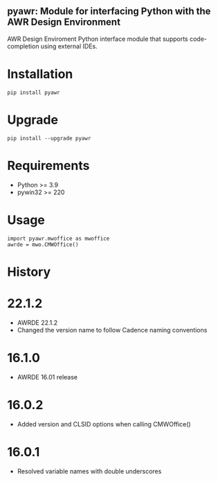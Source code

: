 ## pyawr: Module for interfacing Python with the AWR Design Environment 

AWR Design Enviroment Python interface module that supports code-completion using external IDEs. 

# Installation
    pip install pyawr

# Upgrade

    pip install --upgrade pyawr

# Requirements
* Python >= 3.9
* pywin32 >= 220

# Usage

    import pyawr.mwoffice as mwoffice
	awrde = mwo.CMWOffice()
	
# History

# 22.1.2
* AWRDE 22.1.2
* Changed the version name to follow Cadence naming conventions

# 16.1.0
* AWRDE 16.01 release

# 16.0.2
* Added version and CLSID options when calling CMWOffice()

# 16.0.1
* Resolved variable names with double underscores